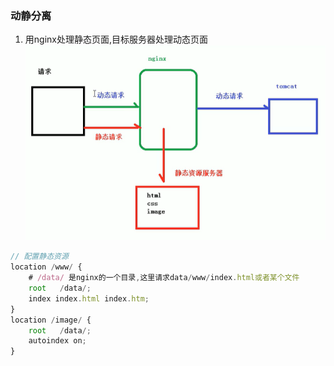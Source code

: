 ### 动静分离
1. 用nginx处理静态页面,目标服务器处理动态页面
![](./assets/1.png)

```js
// 配置静态资源
location /www/ {
    # /data/ 是nginx的一个目录,这里请求data/www/index.html或者某个文件
    root   /data/;
    index index.html index.htm;
}
location /image/ {
    root   /data/;
    autoindex on;
}
```
